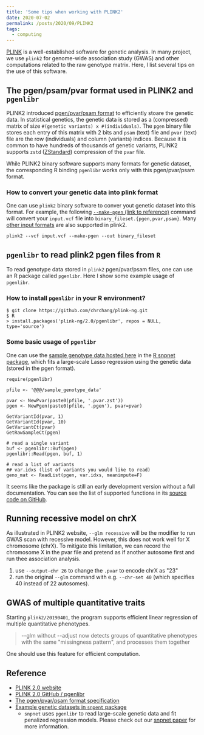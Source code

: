 ```yaml
---
title: 'Some tips when working with PLINK2'
date: 2020-07-02
permalink: /posts/2020/09/PLINK2
tags:
  - computing
---
```


[PLINK](https://www.cog-genomics.org/plink/2.0/) is a well-established software for genetic analysis. In many project, we use `plink2` for genome-wide association study (GWAS) and other computations related to the raw genotype matrix. Here, I list several tips on the use of this software.

## The pgen/psam/pvar format used in PLINK2 and `pgenlibr`

PLINK2 introduced [pgen/pvar/psam format](https://github.com/chrchang/plink-ng/blob/master/pgen_spec/pgen_spec.pdf) to efficiently stoare the genetic data. In statistical genetics, the genetic data is stored as a (compressed) matrix of size `#(genetic variants) x #(individuals)`. The `pgen` binary file stores each entry of this matrix with 2 bits and `psam` (text) file and `pvar` (text) file are the row (individuals) and column (variants) indices. Because it is common to have hundreds of thousands of genetic variants, PLINK2 supports `zstd` ([ZStandard](https://facebook.github.io/zstd/)) compression of the `pvar` file.

While PLINK2 binary software supports many formats for genetic dataset, the corresponding R binding `pgenlibr` works only with this pgen/pvar/psam format.

### How to convert your genetic data into plink format

One can use `plink2` binary software to conver yout genetic dataset into this format. For example, the following [`--make-pgen` (link to reference)](https://www.cog-genomics.org/plink/2.0/data#make_pgen) command will convert your `input.vcf` file into `binary_fileset.{pgen,pvar,psam}`. Many [other input formats](https://www.cog-genomics.org/plink/2.0/input) are also supported in plink2.

```{bash}
plink2 --vcf input.vcf --make-pgen --out binary_fileset
```

## `pgenlibr` to read plink2 pgen files from `R`

To read genotype data stored in `plink2` pgen/pvar/psam files, one can use an R package called `pgenlibr`. Here I show some example usage of `pgenlibr`.

### How to install `pgenlibr` in your R environment?

```{bash}
$ git clone https://github.com/chrchang/plink-ng.git
$ R
> install.packages('plink-ng/2.0/pgenlibr', repos = NULL, type='source')
```

### Some basic usage of `pgenlibr`

One can use the [sample genotype data hosted here](https://github.com/rivas-lab/snpnet/tree/master/inst/extdata) in the [R snpnet package](https://github.com/rivas-lab/snpnet), which fits a large-scale Lasso regression using the genetic data (stored in the pgen format).

```{R}
require(pgenlibr)

pfile <- '@@@/sample_genotype_data'

pvar <- NewPvar(paste0(pfile, '.pvar.zst'))
pgen <- NewPgen(paste0(pfile, '.pgen'), pvar=pvar)

GetVariantId(pvar, 1)
GetVariantId(pvar, 10)
GetVariantCt(pvar)
GetRawSampleCt(pgen)

# read a single variant
buf <- pgenlibr::Buf(pgen)
pgenlibr::Read(pgen, buf, 1)

# read a list of variants
## var.idxs (list of variants you would like to read)
geno_mat <- ReadList(pgen, var.idxs, meanimpute=F)
```

It seems like the package is still an early development version without a full documentation.
You can see the list of supported functions in its [source code on GitHub](https://github.com/chrchang/plink-ng/blob/master/2.0/pgenlibr/R/RcppExports.R).

## Running recessive model on chrX

As illustrated in PLINK2 website, `--glm recessive` will be the modifier to run GWAS scan with recessive model. However, this does not work well for X chromosome (chrX). To mitigate this limitation, we can record the chromosome X in the pvar file and pretend as if another autosome first and run thee association analysis.

1. use `--output-chr 26` to change the `.pvar` to encode chrX as "23"
2. run the original `--glm` command with e.g. `--chr-set 40` (which specifies 40 instead of 22 autosomes).

## GWAS of multiple quantitative traits

Starting `plink2/20190401`, the program supports efficient linear regression of multiple quantitative phenotypes.

> --glm without --adjust now detects groups of quantitative phenotypes with the same "missingness pattern", and processes them together

One should use this feature for efficient computation.

## Reference

- [PLINK 2.0 website](https://www.cog-genomics.org/plink/2.0/)
- [PLINK 2.0 GitHub / pgenlibr](https://github.com/chrchang/plink-ng/tree/master/2.0/pgenlibr)
- [The pgen/pvar/psam format specification](https://github.com/chrchang/plink-ng/blob/master/pgen_spec/pgen_spec.pdf)
- [Example genetic datasets in `snpent` package](https://github.com/rivas-lab/snpnet/tree/master/inst/extdata)
  - `snpnet` uses `pgenlibr` to read large-scale genetic data and fit penalized regression models. Please check out our [snpnet paper](/publication/2020-10-23-snpnet) for more information.
